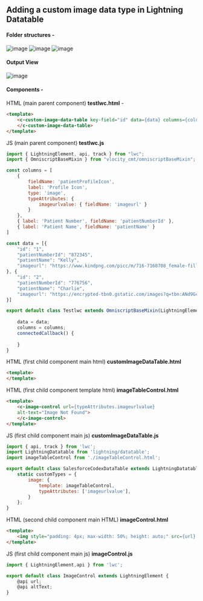 ## Adding a custom image data type in Lightning Datatable

#### Folder structures - 

![image](https://user-images.githubusercontent.com/8276139/132520998-942daeb9-b965-4d21-9eff-3db9e753392b.png)
![image](https://user-images.githubusercontent.com/8276139/132521030-e4b276f2-d69f-4f09-8e32-ac83ac68fe2e.png)
![image](https://user-images.githubusercontent.com/8276139/132521071-eb21e172-488c-411e-bc24-b6853ab5c875.png)

#### Output View

![image](https://user-images.githubusercontent.com/8276139/132521648-4b666e00-22b3-498b-a980-586117d5cf1c.png)


#### Components - 

HTML (main parent component) **testlwc.html** - 

```html
<template>
    <c-custom-image-data-table key-field="id" data={data} columns={columns}>
    </c-custom-image-data-table>
</template>
```

JS (main parent component) **testlwc.js**

```js
import { LightningElement, api, track } from "lwc";
import { OmniscriptBaseMixin } from "vlocity_cmt/omniscriptBaseMixin";

const columns = [
    {
        fieldName: 'patientProfileIcon',
        label: 'Profile Icon',
        type: 'image',
        typeAttributes: {
            imageurlvalue: { fieldName: 'imageurl' }
        }
    },
    { label: 'Patient Number', fieldName: 'patientNumberId' },
    { label: 'Patient Name', fieldName: 'patientName' }
]

const data = [{
    "id": "1",
    "patientNumberId": "872345",
    "patientName": "Kelly",
    "imageurl": "https://www.kindpng.com/picc/m/716-7168708_female-fill-circle-male-profile-icon-png-transparent.png",
}, {
    "id": "2",
    "patientNumberId": "776756",
    "patientName": "Charlie",
    "imageurl": "https://encrypted-tbn0.gstatic.com/images?q=tbn:ANd9GcSFjrPp4410m5VXMUKg7NPACj-bbE9vcsJA9g&usqp=CAU",
}]

export default class Testlwc extends OmniscriptBaseMixin(LightningElement) {
    
    data = data;
    columns = columns;
    connectedCallback() {
        
    }
}
```

HTML (first child component main html) **customImageDataTable.html**

```html
<template>
</template>
```

HTML (first child component template html) **imageTableControl.html**

```html
<template>
    <c-image-control url={typeAttributes.imageurlvalue}
    alt-text="Image Not Found">
    </c-image-control>
</template>
```

JS (first child component main js) **customImageDataTable.js**

```js
import { api, track } from 'lwc';
import LightningDatatable from 'lightning/datatable';
import imageTableControl from './imageTableControl.html';

export default class SalesforceCodexDataTable extends LightningDatatable  {
    static customTypes = {
        image: {
            template: imageTableControl,
            typeAttributes: ['imageurlvalue'],
        }
    };
}
```

HTML (second child component main HTML) **imageControl.html**

```html
<template>
    <img style="padding: 4px; max-width: 50%; height: auto;" src={url} alt={altText} class="image"/>
</template>
```
JS (first child component main js) **imageControl.js**

```js
import { LightningElement,api } from 'lwc';

export default class ImageControl extends LightningElement {
    @api url;
    @api altText;
}
```
